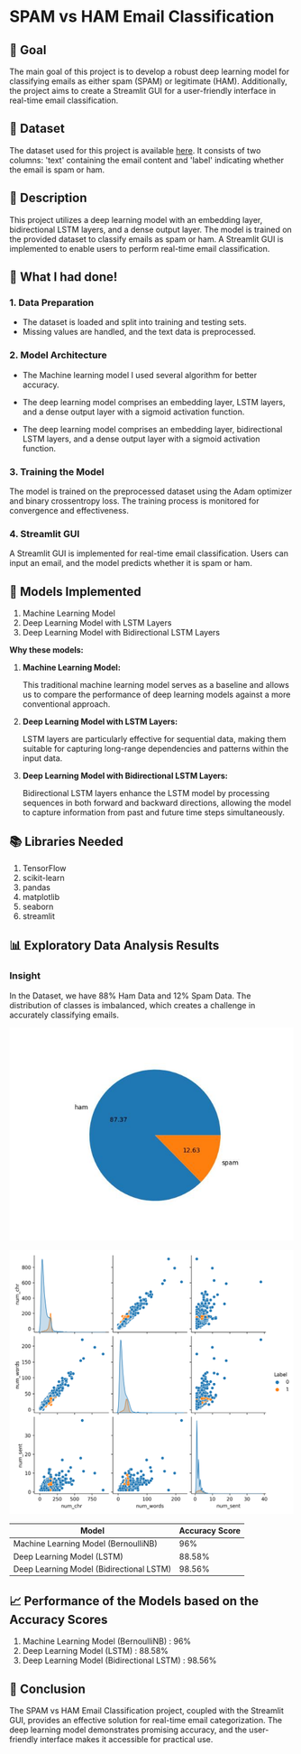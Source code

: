 # SPAM vs HAM Email Classification<br>

## 🎯 Goal<br>

The main goal of this project is to develop a robust deep learning model for classifying emails as either spam (SPAM) or legitimate (HAM). Additionally, the project aims to create a Streamlit GUI for a user-friendly interface in real-time email classification.<br>

## 🧵 Dataset<br>

The dataset used for this project is available [here](https://www.kaggle.com/datasets/omokennanna/simple-spam-classification). It consists of two columns: 'text' containing the email content and 'label' indicating whether the email is spam or ham.<br>

## 🧾 Description<br>

This project utilizes a deep learning model with an embedding layer, bidirectional LSTM layers, and a dense output layer. The model is trained on the provided dataset to classify emails as spam or ham. A Streamlit GUI is implemented to enable users to perform real-time email classification.<br>

## 🧮 What I had done!<br>

### 1. Data Preparation<br>

- The dataset is loaded and split into training and testing sets.<br>
- Missing values are handled, and the text data is preprocessed.<br>

### 2. Model Architecture<br>

- The Machine learning model I used several algorithm for better accuracy.<br>

- The deep learning model comprises an embedding layer, LSTM layers, and a dense output layer with a sigmoid activation function.<br>

- The deep learning model comprises an embedding layer, bidirectional LSTM layers, and a dense output layer with a sigmoid activation function.<br>

### 3. Training the Model<br>

The model is trained on the preprocessed dataset using the Adam optimizer and binary crossentropy loss. The training process is monitored for convergence and effectiveness.<br>

### 4. Streamlit GUI<br>

A Streamlit GUI is implemented for real-time email classification. Users can input an email, and the model predicts whether it is spam or ham.<br>

## 🚀 Models Implemented<br>

1. Machine Learning Model
2. Deep Learning Model with LSTM Layers
3. Deep Learning Model with Bidirectional LSTM Layers

**Why these models:**<br>

1. **Machine Learning Model:**<br>

    This traditional machine learning model serves as a baseline and allows us to compare the performance of deep learning models against a more conventional approach.<br>

2. **Deep Learning Model with LSTM Layers:**<br>

    LSTM layers are particularly effective for sequential data, making them suitable for capturing long-range dependencies and patterns within the input data.<br>

3. **Deep Learning Model with Bidirectional LSTM Layers:**<br>

    Bidirectional LSTM layers enhance the LSTM model by processing sequences in both forward and backward directions, allowing the model to capture information from past and future time steps simultaneously.<br>

## 📚 Libraries Needed<br>

1. TensorFlow
2. scikit-learn
3. pandas
4. matplotlib
5. seaborn
6. streamlit

## 📊 Exploratory Data Analysis Results<br>

### Insight<br>

In the Dataset, we have 88% Ham Data and 12% Spam Data. The distribution of classes is imbalanced, which creates a challenge in accurately classifying emails.<br>

![Spam vs Ham dataset](./../Image/Spam-vs-ham-piechart.jpg)

![Pairplot of Dataset](./../Image/PairPlot_withHue.png)



| Model                              | Accuracy Score |
| ---------------------------------- | -------------- |
| Machine Learning Model (BernoulliNB)| 96%            |
| Deep Learning Model (LSTM)          | 88.58%         |
| Deep Learning Model (Bidirectional LSTM)| 98.56%       |

## 📈 Performance of the Models based on the Accuracy Scores<br>

1. Machine Learning Model (BernoulliNB)     : 96%    
2. Deep Learning Model (LSTM)               : 88.58%         
3. Deep Learning Model (Bidirectional LSTM) : 98.56%  

## 📢 Conclusion<br>

The SPAM vs HAM Email Classification project, coupled with the Streamlit GUI, provides an effective solution for real-time email categorization. The deep learning model demonstrates promising accuracy, and the user-friendly interface makes it accessible for practical use.<br>
